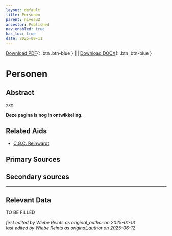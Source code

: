 ```yaml
---
layout: default
title: Personen
parent: niveau2
ancestor: Published
nav_enabled: true
has_toc: true
date: 2025-09-11
--- 
```



[Download PDF](https://raw.githubusercontent.com/colonial-heritage/research-guides-dev/refs/heads/main/EXPORTS/published/PDF/niveau2/Dutch/Persons.pdf){: .btn .btn-blue } |||    [Download DOCX](https://raw.githubusercontent.com/colonial-heritage/research-guides-dev/refs/heads/main/EXPORTS/published/DOCX/niveau2/Dutch/Persons.docx){: .btn .btn-blue }


# Personen


## Abstract

xxx

**Deze pagina is nog in ontwikkeling.**


## Related Aids

 - [C.G.C. Reinwardt](niveau3/Dutch/Reinwardt_20241217.yml)  

## Primary Sources

## Secondary sources



---
## Relevant Data 
TO BE FILLED

_first edited by Wiebe Reints as original_author on 2025-01-13_  
_last edited by Wiebe Reints as original_author on 2025-06-12_
        